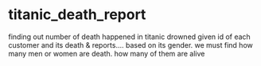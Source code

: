 # titanic_death_report
finding out number of death happened in titanic drowned
given id of each customer and its death & reports....
based on its gender. we must find how many men or women are death. how many of them are alive
